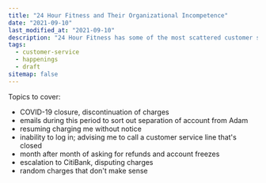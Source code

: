 ```yaml
---
title: "24 Hour Fitness and Their Organizational Incompetence"
date: "2021-09-10"
last_modified_at: "2021-09-10"
description: "24 Hour Fitness has some of the most scattered customer service (and potential lack of scruples) I've seen yet."
tags:
  - customer-service
  - happenings
  - draft
sitemap: false
---
```


Topics to cover:

* COVID-19 closure, discontinuation of charges
* emails during this period to sort out separation of account from Adam
* resuming charging me without notice
* inability to log in; advising me to call a customer service line that's closed
* month after month of asking for refunds and account freezes
* escalation to CitiBank, disputing charges
* random charges that don't make sense
